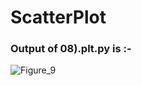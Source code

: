 
# ScatterPlot

### Output of 08).plt.py is :- 

![Figure_9](https://user-images.githubusercontent.com/44902363/84358808-50391480-abe5-11ea-9bb8-6eeb8c658084.png)
